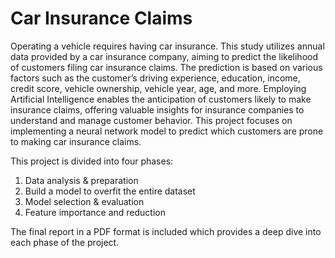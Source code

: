 # Car Insurance Claims
Operating a vehicle requires having car insurance. This study utilizes annual data provided by a car insurance company, aiming to predict the likelihood of customers filing car insurance claims. The prediction is based on various factors such as the customer’s driving experience, education, income, credit score, vehicle ownership, vehicle year, age, and more. Employing Artificial Intelligence enables the anticipation of customers likely to make insurance claims, offering valuable insights for insurance companies to understand and manage customer behavior. This project focuses on implementing a neural network model to predict which customers are prone to making car insurance claims.

This project is divided into four phases:
1) Data analysis & preparation
2) Build a model to overfit the entire dataset
3) Model selection & evaluation
4) Feature importance and reduction

The final report in a PDF format is included which provides a deep dive into each phase of the project. 


